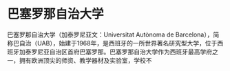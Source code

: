 # 巴塞罗那自治大学

巴塞罗那自治大学（加泰罗尼亚文：Universitat Autònoma de Barcelona），简称巴自治（UAB），始建于1968年，是西班牙的一所世界著名研究型大学，位于西班牙加泰罗尼亚自治区首府巴塞罗那。巴塞罗那自治大学作为西班牙最高学府之一，拥有欧洲顶尖的师资、教学器材及实验室，学校不